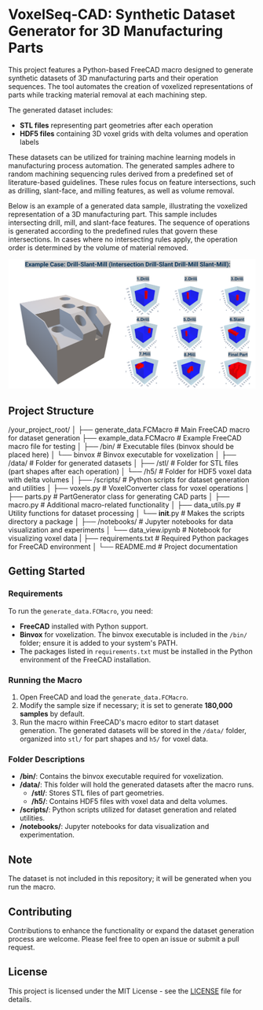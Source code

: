 # VoxelSeq-CAD: Synthetic Dataset Generator for 3D Manufacturing Parts

This project features a Python-based FreeCAD macro designed to generate synthetic datasets of 3D manufacturing parts and their operation sequences. The tool automates the creation of voxelized representations of parts while tracking material removal at each machining step.

The generated dataset includes:

- **STL files** representing part geometries after each operation
- **HDF5 files** containing 3D voxel grids with delta volumes and operation labels

These datasets can be utilized for training machine learning models in manufacturing process automation. The generated samples adhere to random machining sequencing rules derived from a predefined set of literature-based guidelines. These rules focus on feature intersections, such as drilling, slant-face, and milling features, as well as volume removal.

Below is an example of a generated data sample, illustrating the voxelized representation of a 3D manufacturing part. This sample includes intersecting drill, mill, and slant-face features. The sequence of operations is generated according to the predefined rules that govern these intersections. In cases where no intersecting rules apply, the operation order is determined by the volume of material removed.

![Data Sample](teaser.png)

## Project Structure

/your_project_root/
│
├── generate_data.FCMacro         # Main FreeCAD macro for dataset generation
├── example_data.FCMacro          # Example FreeCAD macro file for testing
│
├── /bin/                         # Executable files (binvox should be placed here)
│   └── binvox                    # Binvox executable for voxelization
│
├── /data/                        # Folder for generated datasets
│   ├── /stl/                     # Folder for STL files (part shapes after each operation)
│   └── /h5/                      # Folder for HDF5 voxel data with delta volumes
│
├── /scripts/                     # Python scripts for dataset generation and utilities
│   ├── voxels.py                 # VoxelConverter class for voxel operations
│   ├── parts.py                  # PartGenerator class for generating CAD parts
│   ├── macro.py                  # Additional macro-related functionality
│   ├── data_utils.py             # Utility functions for dataset processing
│   └── __init__.py               # Makes the scripts directory a package
│
├── /notebooks/                   # Jupyter notebooks for data visualization and experiments
│   └── data_view.ipynb           # Notebook for visualizing voxel data
|
├── requirements.txt # Required Python packages for FreeCAD environment
│
└── README.md                     # Project documentation


## Getting Started

### Requirements

To run the `generate_data.FCMacro`, you need:
- **FreeCAD** installed with Python support.
- **Binvox** for voxelization. The binvox executable is included in the `/bin/` folder; ensure it is added to your system's PATH.
- The packages listed in `requirements.txt` must be installed in the Python environment of the FreeCAD installation.

### Running the Macro

1. Open FreeCAD and load the `generate_data.FCMacro`.
2. Modify the sample size if necessary; it is set to generate **180,000 samples** by default.
3. Run the macro within FreeCAD's macro editor to start dataset generation. The generated datasets will be stored in the `/data/` folder, organized into `stl/` for part shapes and `h5/` for voxel data.

### Folder Descriptions

- **/bin/**: Contains the binvox executable required for voxelization.
- **/data/**: This folder will hold the generated datasets after the macro runs.
  - **/stl/**: Stores STL files of part geometries.
  - **/h5/**: Contains HDF5 files with voxel data and delta volumes.
- **/scripts/**: Python scripts utilized for dataset generation and related utilities.
- **/notebooks/**: Jupyter notebooks for data visualization and experimentation.

## Note

The dataset is not included in this repository; it will be generated when you run the macro.

## Contributing

Contributions to enhance the functionality or expand the dataset generation process are welcome. Please feel free to open an issue or submit a pull request.

## License

This project is licensed under the MIT License - see the [LICENSE](LICENSE) file for details.

